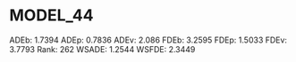 # MODEL_44

ADEb: 1.7394
ADEp: 0.7836
ADEv: 2.086
FDEb: 3.2595
FDEp: 1.5033
FDEv: 3.7793
Rank: 262
WSADE: 1.2544
WSFDE: 2.3449